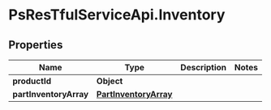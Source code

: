 # PsResTfulServiceApi.Inventory

## Properties
Name | Type | Description | Notes
------------ | ------------- | ------------- | -------------
**productId** | **Object** |  | 
**partInventoryArray** | [**PartInventoryArray**](PartInventoryArray.md) |  | 

